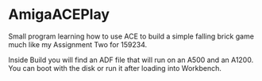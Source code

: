 # AmigaACEPlay

Small program learning how to use ACE to build a simple falling brick game much like my Assignment Two for 159234.

Inside Build you will find an ADF file that will run on an A500 and an A1200. You can boot with the disk or run it after loading into Workbench.



 

